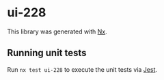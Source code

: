 # ui-228

This library was generated with [Nx](https://nx.dev).

## Running unit tests

Run `nx test ui-228` to execute the unit tests via [Jest](https://jestjs.io).
